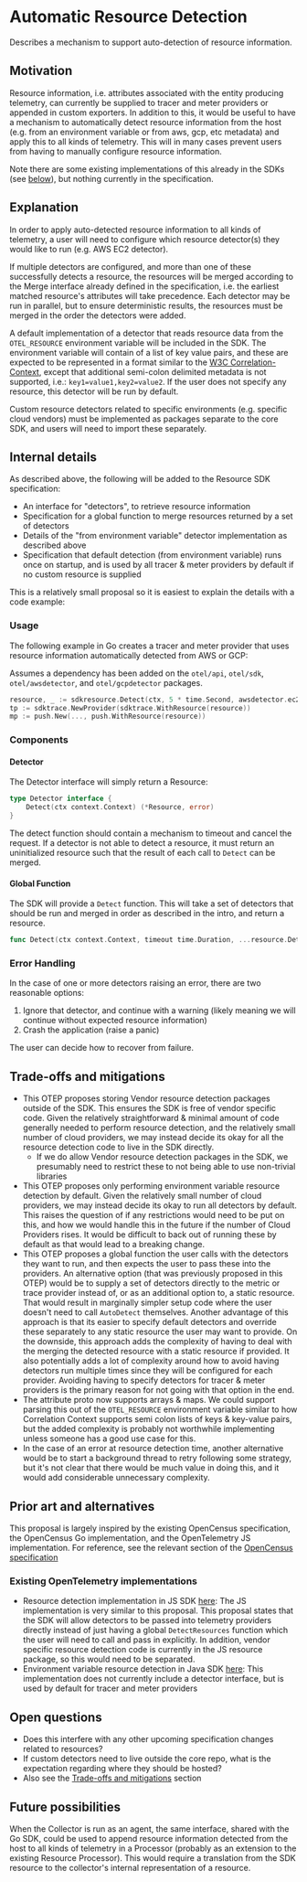 # Automatic Resource Detection

Describes a mechanism to support auto-detection of resource information.

## Motivation

Resource information, i.e. attributes associated with the entity producing telemetry, can currently be supplied to tracer and meter providers or appended in custom exporters. In addition to this, it would be useful to have a mechanism to automatically detect resource information from the host (e.g. from an environment variable or from aws, gcp, etc metadata) and apply this to all kinds of telemetry. This will in many cases prevent users from having to manually configure resource information.

Note there are some existing implementations of this already in the SDKs (see [below](#prior-art-and-alternatives)), but nothing currently in the specification.

## Explanation

In order to apply auto-detected resource information to all kinds of telemetry, a user will need to configure which resource detector(s) they would like to run (e.g. AWS EC2 detector).

If multiple detectors are configured, and more than one of these successfully detects a resource, the resources will be merged according to the Merge interface already defined in the specification, i.e. the earliest matched resource's attributes will take precedence. Each detector may be run in parallel, but to ensure deterministic results, the resources must be merged in the order the detectors were added.

A default implementation of a detector that reads resource data from the `OTEL_RESOURCE` environment variable will be included in the SDK. The environment variable will contain of a list of key value pairs, and these are expected to be represented in a format similar to the [W3C Correlation-Context](https://github.com/w3c/correlation-context/blob/master/correlation_context/HTTP_HEADER_FORMAT.md#header-value), except that additional semi-colon delimited metadata is not supported, i.e.: `key1=value1,key2=value2`. If the user does not specify any resource, this detector will be run by default.

Custom resource detectors related to specific environments (e.g. specific cloud vendors) must be implemented as packages separate to the core SDK, and users will need to import these separately.

## Internal details

As described above, the following will be added to the Resource SDK specification:

- An interface for "detectors", to retrieve resource information
- Specification for a global function to merge resources returned by a set of detectors
- Details of the "from environment variable" detector implementation as described above
- Specification that default detection (from environment variable) runs once on startup, and is used by all tracer & meter providers by default if no custom resource is supplied

This is a relatively small proposal so it is easiest to explain the details with a code example:

### Usage

The following example in Go creates a tracer and meter provider that uses resource information automatically detected from AWS or GCP:

Assumes a dependency has been added on the `otel/api`, `otel/sdk`, `otel/awsdetector`, and `otel/gcpdetector` packages.

```go
resource, _ := sdkresource.Detect(ctx, 5 * time.Second, awsdetector.ec2, gcpdetector.gce)
tp := sdktrace.NewProvider(sdktrace.WithResource(resource))
mp := push.New(..., push.WithResource(resource))
```

### Components

#### Detector

The Detector interface will simply return a Resource:

```go
type Detector interface {
    Detect(ctx context.Context) (*Resource, error)
}
```

The detect function should contain a mechanism to timeout and cancel the request. If a detector is not able to detect a resource, it must return an uninitialized resource such that the result of each call to `Detect` can be merged.

#### Global Function

The SDK will provide a `Detect` function. This will take a set of detectors that should be run and merged in order as described in the intro, and return a resource.

```go
func Detect(ctx context.Context, timeout time.Duration, ...resource.Detector) (*Resource, error)
```

### Error Handling

In the case of one or more detectors raising an error, there are two reasonable options:

1. Ignore that detector, and continue with a warning (likely meaning we will continue without expected resource information)
2. Crash the application (raise a panic)

The user can decide how to recover from failure.

## Trade-offs and mitigations

- This OTEP proposes storing Vendor resource detection packages outside of the SDK. This ensures the SDK is free of vendor specific code. Given the relatively straightforward & minimal amount of code generally needed to perform resource detection, and the relatively small number of cloud providers, we may instead decide its okay for all the resource detection code to live in the SDK directly.
  - If we do allow Vendor resource detection packages in the SDK, we presumably need to restrict these to not being able to use non-trivial libraries
- This OTEP proposes only performing environment variable resource detection by default. Given the relatively small number of cloud providers, we may instead decide its okay to run all detectors by default. This raises the question of if any restrictions would need to be put on this, and how we would handle this in the future if the number of Cloud Providers rises. It would be difficult to back out of running these by default as that would lead to a breaking change.
- This OTEP proposes a global function the user calls with the detectors they want to run, and then expects the user to pass these into the providers. An alternative option (that was previously proposed in this OTEP) would be to supply a set of detectors directly to the metric or trace provider instead of, or as an additional option to, a static resource. That would result in marginally simpler setup code where the user doesn't need to call `AutoDetect` themselves. Another advantage of this approach is that its easier to specify default detectors and override these separately to any static resource the user may want to provide. On the downside, this approach adds the complexity of having to deal with the merging the detected resource with a static resource if provided. It also potentially adds a lot of complexity around how to avoid having detectors run multiple times since they will be configured for each provider. Avoiding having to specify detectors for tracer & meter providers is the primary reason for not going with that option in the end.
- The attribute proto now supports arrays & maps. We could support parsing this out of the `OTEL_RESOURCE` environment variable similar to how Correlation Context supports semi colon lists of keys & key-value pairs, but the added complexity is probably not worthwhile implementing unless someone has a good use case for this.
- In the case of an error at resource detection time, another alternative would be to start a background thread to retry following some strategy, but it's not clear that there would be much value in doing this, and it would add considerable unnecessary complexity.

## Prior art and alternatives

This proposal is largely inspired by the existing OpenCensus specification, the OpenCensus Go implementation, and the OpenTelemetry JS implementation. For reference, see the relevant section of the [OpenCensus specification](https://github.com/census-instrumentation/opencensus-specs/blob/master/resource/Resource.md#populating-resources)

### Existing OpenTelemetry implementations

- Resource detection implementation in JS SDK [here](https://github.com/open-telemetry/opentelemetry-js/tree/master/packages/opentelemetry-resources): The JS implementation is very similar to this proposal. This proposal states that the SDK will allow detectors to be passed into telemetry providers directly instead of just having a global `DetectResources` function which the user will need to call and pass in explicitly. In addition, vendor specific resource detection code is currently in the JS resource package, so this would need to be separated.
- Environment variable resource detection in Java SDK [here](https://github.com/open-telemetry/opentelemetry-java/blob/master/sdk/src/main/java/io/opentelemetry/sdk/resources/EnvVarResource.java): This implementation does not currently include a detector interface, but is used by default for tracer and meter providers

## Open questions

- Does this interfere with any other upcoming specification changes related to resources?
- If custom detectors need to live outside the core repo, what is the expectation regarding where they should be hosted?
- Also see the [Trade-offs and mitigations](#trade-offs-and-mitigations) section

## Future possibilities

When the Collector is run as an agent, the same interface, shared with the Go SDK, could be used to append resource information detected from the host to all kinds of telemetry in a Processor (probably as an extension to the existing Resource Processor). This would require a translation from the SDK resource to the collector's internal representation of a resource.
